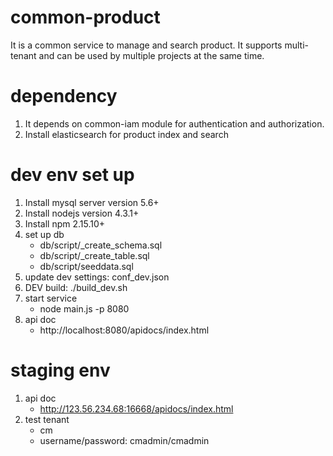 # common-product
It is a common service to manage and search product.  It supports multi-tenant and can be used by multiple projects at the same time.
# dependency
1. It depends on common-iam module for authentication and authorization.
2. Install elasticsearch for product index and search
# dev env set up
1. Install mysql server version 5.6+
2. Install nodejs version 4.3.1+
3. Install npm 2.15.10+
4. set up db
    * db/script/_create_schema.sql
    * db/script/_create_table.sql
    * db/script/seeddata.sql
5. update dev settings: conf_dev.json
6. DEV build: ./build_dev.sh
7. start service
    * node main.js -p 8080
8. api doc
    * http://localhost:8080/apidocs/index.html

# staging env
1. api doc
    * http://123.56.234.68:16668/apidocs/index.html
2. test tenant
    * cm
    * username/password: cmadmin/cmadmin